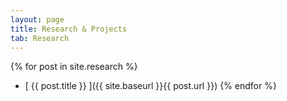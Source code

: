 ```yaml
---
layout: page
title: Research & Projects
tab: Research
---
```


{% for post in site.research %}
  * [ {{ post.title }} ]({{ site.baseurl }}{{ post.url }})
{% endfor %}
